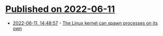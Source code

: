 # [Published on 2022-06-11](index.md)

* [2022-06-11, 14:48:57](https://news.ycombinator.com/item?id=31704824) - [The Linux kernel can spawn processes on its own](https://www.uninformativ.de/blog/postings/2022-06-11/0/POSTING-en.html)
